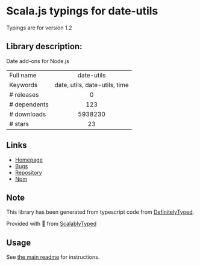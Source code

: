 
# Scala.js typings for date-utils

Typings are for version 1.2

## Library description:
Date add-ons for Node.js

|                    |                 |
| ------------------ | :-------------: |
| Full name          | date-utils |
| Keywords           | date, utils, date-utils, time |
| # releases         | 0 |
| # dependents       | 123 |
| # downloads        | 5938230 |
| # stars            | 23 |

## Links
- [Homepage](https://jerrysievert.github.io/date-utils/)
- [Bugs](http://github.com/JerrySievert/date-utils/issues)
- [Repository](https://github.com/JerrySievert/date-utils)
- [Npm](https://www.npmjs.com/package/date-utils)
    


## Note
This library has been generated from typescript code from [DefinitelyTyped](https://definitelytyped.org).

Provided with :purple_heart: from [ScalablyTyped](https://github.com/oyvindberg/ScalablyTyped)

## Usage
See [the main readme](../../readme.md) for instructions.


